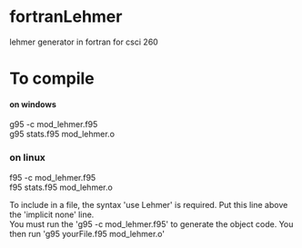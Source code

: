 fortranLehmer
=============

lehmer generator in fortran for csci 260

# To compile  
#### on windows  
g95 -c mod_lehmer.f95  
g95 stats.f95 mod_lehmer.o  
### on linux
f95 -c mod_lehmer.f95  
f95 stats.f95 mod_lehmer.o   

To include in a file, the syntax 'use Lehmer' is required. Put this line above the 'implicit none' line.  
You must run the 'g95 -c mod_lehmer.f95' to generate the object code. You then run 'g95 yourFile.f95 mod_lehmer.o'  

